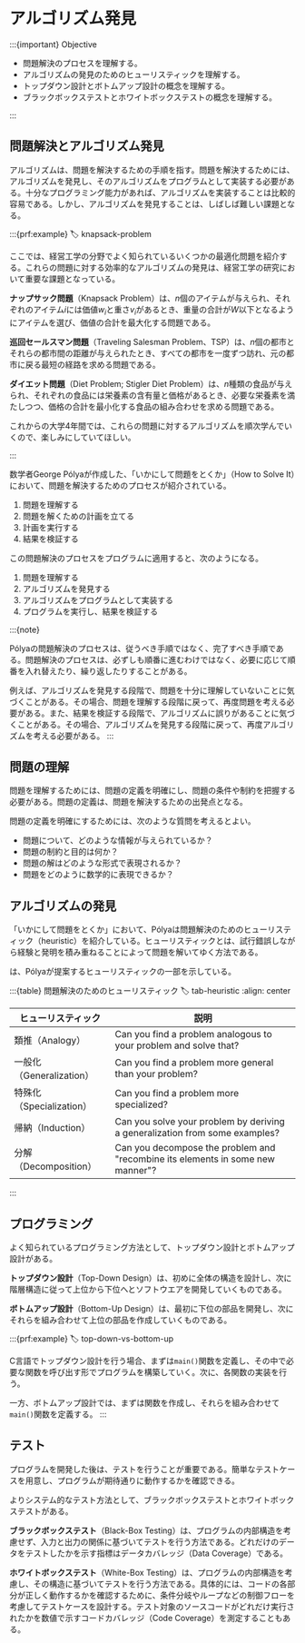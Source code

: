 # アルゴリズム発見

:::{important} Objective 

- 問題解決のプロセスを理解する。
- アルゴリズムの発見のためのヒューリスティックを理解する。
- トップダウン設計とボトムアップ設計の概念を理解する。
- ブラックボックステストとホワイトボックステストの概念を理解する。

:::

## 問題解決とアルゴリズム発見

アルゴリズムは、問題を解決するための手順を指す。問題を解決するためには、アルゴリズムを発見し、そのアルゴリズムをプログラムとして実装する必要がある。十分なプログラミング能力があれば、アルゴリズムを実装することは比較的容易である。しかし、アルゴリズムを発見することは、しばしば難しい課題となる。

:::{prf:example}
:label: knapsack-problem

ここでは、経営工学の分野でよく知られているいくつかの最適化問題を紹介する。これらの問題に対する効率的なアルゴリズムの発見は、経営工学の研究において重要な課題となっている。

**ナップサック問題**（Knapsack Problem）は、$n$個のアイテムが与えられ、それぞれのアイテム$i$には価値$w_i$と重さ$v_i$があるとき、重量の合計が$W$以下となるようにアイテムを選び、価値の合計を最大化する問題である。

**巡回セールスマン問題**（Traveling Salesman Problem、TSP）は、$n$個の都市とそれらの都市間の距離が与えられたとき、すべての都市を一度ずつ訪れ、元の都市に戻る最短の経路を求める問題である。

**ダイエット問題**（Diet Problem; Stigler Diet Problem）は、$n$種類の食品が与えられ、それぞれの食品には栄養素の含有量と価格があるとき、必要な栄養素を満たしつつ、価格の合計を最小化する食品の組み合わせを求める問題である。

これからの大学4年間では、これらの問題に対するアルゴリズムを順次学んでいくので、楽しみにしていてほしい。

:::

数学者George Pólyaが作成した、「いかにして問題をとくか」（How to Solve It）において、問題を解決するためのプロセスが紹介されている。

1. 問題を理解する
2. 問題を解くための計画を立てる
3. 計画を実行する
4. 結果を検証する

この問題解決のプロセスをプログラムに適用すると、次のようになる。

1. 問題を理解する
2. アルゴリズムを発見する
3. アルゴリズムをプログラムとして実装する
4. プログラムを実行し、結果を検証する

:::{note}

Pólyaの問題解決のプロセスは、従うべき手順ではなく、完了すべき手順である。問題解決のプロセスは、必ずしも順番に進むわけではなく、必要に応じて順番を入れ替えたり、繰り返したりすることがある。

例えば、アルゴリズムを発見する段階で、問題を十分に理解していないことに気づくことがある。その場合、問題を理解する段階に戻って、再度問題を考える必要がある。また、結果を検証する段階で、アルゴリズムに誤りがあることに気づくことがある。その場合、アルゴリズムを発見する段階に戻って、再度アルゴリズムを考える必要がある。
:::

## 問題の理解

問題を理解するためには、問題の定義を明確にし、問題の条件や制約を把握する必要がある。問題の定義は、問題を解決するための出発点となる。

問題の定義を明確にするためには、次のような質問を考えるとよい。

- 問題について、どのような情報が与えられているか？
- 問題の制約と目的は何か？
- 問題の解はどのような形式で表現されるか？
- 問題をどのように数学的に表現できるか？

## アルゴリズムの発見

「いかにして問題をとくか」において、Pólyaは問題解決のためのヒューリスティック（heuristic）を紹介している。ヒューリスティックとは、試行錯誤しながら経験と発明を積み重ねることによって問題を解いてゆく方法である。

[](#tab-heuristic)は、Pólyaが提案するヒューリスティックの一部を示している。

:::{table} 問題解決のためのヒューリスティック
:label: tab-heuristic
:align: center

| ヒューリスティック       | 説明                                                                           |
| ------------------------ | ------------------------------------------------------------------------------ |
| 類推（Analogy）          | Can you find a problem analogous to your problem and solve that?               |
| 一般化（Generalization） | Can you find a problem more general than your problem?                         |
| 特殊化（Specialization） | Can you find a problem more specialized?                                       |
| 帰納（Induction）        | Can you solve your problem by deriving a generalization from some examples?    |
| 分解（Decomposition）    | Can you decompose the problem and "recombine its elements in some new manner"? |

:::

## プログラミング

よく知られているプログラミング方法として、トップダウン設計とボトムアップ設計がある。

**トップダウン設計**（Top-Down Design）は、初めに全体の構造を設計し、次に階層構造に従って上位から下位へとソフトウエアを開発していくものである。

**ボトムアップ設計**（Bottom-Up Design）は、最初に下位の部品を開発し、次にそれらを組み合わせて上位の部品を作成していくものである。

:::{prf:example}
:label: top-down-vs-bottom-up

C言語でトップダウン設計を行う場合、まずは`main()`関数を定義し、その中で必要な関数を呼び出す形でプログラムを構築していく。次に、各関数の実装を行う。

一方、ボトムアップ設計では、まずは関数を作成し、それらを組み合わせて`main()`関数を定義する。
:::

## テスト

プログラムを開発した後は、テストを行うことが重要である。簡単なテストケースを用意し、プログラムが期待通りに動作するかを確認できる。

よりシステム的なテスト方法として、ブラックボックステストとホワイトボックステストがある。

**ブラックボックステスト**（Black-Box Testing）は、プログラムの内部構造を考慮せず、入力と出力の関係に基づいてテストを行う方法である。どれだけのデータをテストしたかを示す指標はデータカバレッジ（Data Coverage）である。

**ホワイトボックステスト**（White-Box Testing）は、プログラムの内部構造を考慮し、その構造に基づいてテストを行う方法である。具体的には、コードの各部分が正しく動作するかを確認するために、条件分岐やループなどの制御フローを考慮してテストケースを設計する。テスト対象のソースコードがどれだけ実行されたかを数値で示すコードカバレッジ（Code Coverage）を測定することもある。


